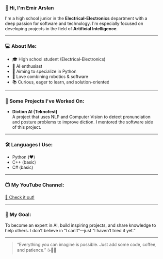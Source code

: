 ### 👋 Hi, I'm Emir Arslan

I'm a high school junior in the **Electrical-Electronics** department with a deep passion for software and technology. I'm especially focused on developing projects in the field of **Artificial Intelligence**.

---

### 💻 About Me:
- 🎓 High school student (Electrical-Electronics)
- 🧠 AI enthusiast
- 🐍 Aiming to specialize in Python
- 🤖 Love combining robotics & software
- 📚 Curious, eager to learn, and solution-oriented

---

### 🚀 Some Projects I've Worked On:
- **Diction AI (Teknofest)**  
  A project that uses NLP and Computer Vision to detect pronunciation and posture problems to improve diction. I mentored the software side of this project.

---

### 🛠️ Languages I Use:
- Python (❤️)
- C++ (basic)
- C# (basic)

---

### 📺 My YouTube Channel:
[📌 Check it out!](https://youtube.com/@emirarslan-u5f?si=UFxE_MvsrxiUISQV)

---

### 🎯 My Goal:
To become an expert in AI, build inspiring projects, and share knowledge to help others. I don’t believe in “I can’t”—just “I haven’t tried it yet.”

---

> “Everything you can imagine is possible. Just add some code, coffee, and patience.” ☕👨‍💻
